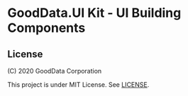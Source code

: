 # GoodData.UI Kit - UI Building Components

## License

(C) 2020 GoodData Corporation

This project is under MIT License. See [LICENSE](LICENSE).

